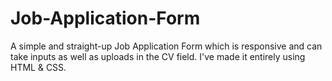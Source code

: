 # Job-Application-Form
A simple and straight-up Job Application Form which is responsive and can take inputs as well as uploads in the CV field. I've made it entirely using HTML &amp; CSS.
